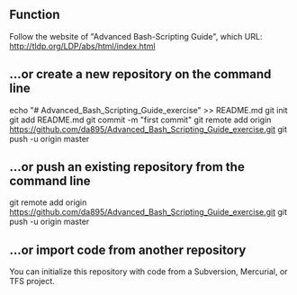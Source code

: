 ## Function
Follow the website of  "Advanced Bash-Scripting Guide", which URL:
http://tldp.org/LDP/abs/html/index.html


## …or create a new repository on the command line
echo "# Advanced_Bash_Scripting_Guide_exercise" >> README.md
git init
git add README.md
git commit -m "first commit"
git remote add origin https://github.com/da895/Advanced_Bash_Scripting_Guide_exercise.git
git push -u origin master

## …or push an existing repository from the command line
git remote add origin https://github.com/da895/Advanced_Bash_Scripting_Guide_exercise.git
git push -u origin master

## …or import code from another repository
You can initialize this repository with code from a Subversion, Mercurial, or TFS project.

